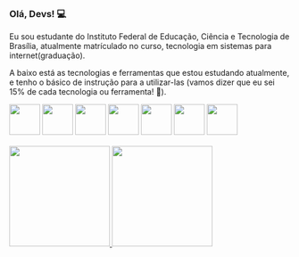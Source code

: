 ### Olá, Devs! 💻

Eu sou estudante do Instituto Federal de Educação, Ciência e Tecnologia de Brasília, atualmente matrículado no curso, tecnologia em sistemas para internet(graduação).

A baixo está as tecnologias e ferramentas que estou estudando atualmente, e tenho o básico de instrução para a utilizar-las
(vamos dizer que eu sei 15% de cada tecnologia ou ferramenta! 😬).

<div>
  <img height="55px" width="55px" padding="15px" src="https://cdn.jsdelivr.net/gh/devicons/devicon/icons/html5/html5-original-wordmark.svg"/>
  <img height="55px" width="55px" padding="15px" src="https://cdn.jsdelivr.net/gh/devicons/devicon/icons/css3/css3-original-wordmark.svg"/>
  <img height="55px" width="55px" padding="15px" src="https://cdn.jsdelivr.net/gh/devicons/devicon/icons/javascript/javascript-original.svg"/>
  <img height="55px" width="55px" padding="15px" src="https://cdn.jsdelivr.net/gh/devicons/devicon/icons/figma/figma-original.svg"/>
  <img height="55px" width="55px" padding="15px" src="https://cdn.jsdelivr.net/gh/devicons/devicon/icons/git/git-original-wordmark.svg"/>
  <img height="55px" width="55px" padding="15px" src="https://cdn.jsdelivr.net/gh/devicons/devicon/icons/github/github-original-wordmark.svg"/>
  <img height="55px" width="55px" padding="15px" src="https://cdn.jsdelivr.net/gh/devicons/devicon/icons/linux/linux-original.svg" />
</div><br>


<div>
  <a href="https://github.com/ademar-costa">
  <img height="180em" src="https://github-readme-stats.vercel.app/api/top-langs/?username=ademar-costa&layout=compact&langs_count=7&theme=dracula"/>
  <img height="180em" src="https://github-readme-stats.vercel.app/api?username=ademar-costa&show_icons=true&theme=dracula&include_all_commits=true&count_private=true"/>
</div>
